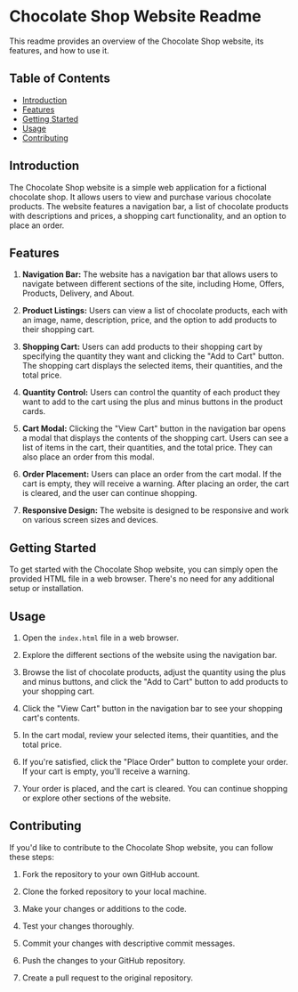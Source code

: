 # Chocolate Shop Website Readme

This readme provides an overview of the Chocolate Shop website, its features, and how to use it.

## Table of Contents
- [Introduction](#introduction)
- [Features](#features)
- [Getting Started](#getting-started)
- [Usage](#usage)
- [Contributing](#contributing)

## Introduction

The Chocolate Shop website is a simple web application for a fictional chocolate shop. It allows users to view and purchase various chocolate products. The website features a navigation bar, a list of chocolate products with descriptions and prices, a shopping cart functionality, and an option to place an order.

## Features

1. **Navigation Bar:** The website has a navigation bar that allows users to navigate between different sections of the site, including Home, Offers, Products, Delivery, and About.

2. **Product Listings:** Users can view a list of chocolate products, each with an image, name, description, price, and the option to add products to their shopping cart.

3. **Shopping Cart:** Users can add products to their shopping cart by specifying the quantity they want and clicking the "Add to Cart" button. The shopping cart displays the selected items, their quantities, and the total price.

4. **Quantity Control:** Users can control the quantity of each product they want to add to the cart using the plus and minus buttons in the product cards.

5. **Cart Modal:** Clicking the "View Cart" button in the navigation bar opens a modal that displays the contents of the shopping cart. Users can see a list of items in the cart, their quantities, and the total price. They can also place an order from this modal.

6. **Order Placement:** Users can place an order from the cart modal. If the cart is empty, they will receive a warning. After placing an order, the cart is cleared, and the user can continue shopping.

7. **Responsive Design:** The website is designed to be responsive and work on various screen sizes and devices.

## Getting Started

To get started with the Chocolate Shop website, you can simply open the provided HTML file in a web browser. There's no need for any additional setup or installation.

## Usage

1. Open the `index.html` file in a web browser.

2. Explore the different sections of the website using the navigation bar.

3. Browse the list of chocolate products, adjust the quantity using the plus and minus buttons, and click the "Add to Cart" button to add products to your shopping cart.

4. Click the "View Cart" button in the navigation bar to see your shopping cart's contents.

5. In the cart modal, review your selected items, their quantities, and the total price.

6. If you're satisfied, click the "Place Order" button to complete your order. If your cart is empty, you'll receive a warning.

7. Your order is placed, and the cart is cleared. You can continue shopping or explore other sections of the website.

## Contributing

If you'd like to contribute to the Chocolate Shop website, you can follow these steps:

1. Fork the repository to your own GitHub account.

2. Clone the forked repository to your local machine.

3. Make your changes or additions to the code.

4. Test your changes thoroughly.

5. Commit your changes with descriptive commit messages.

6. Push the changes to your GitHub repository.

7. Create a pull request to the original repository.
